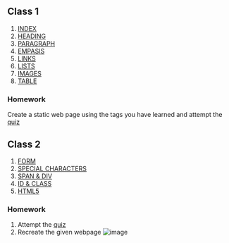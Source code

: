 ## Class 1

1. [INDEX](index.html)
2. [HEADING](heading.html)
3. [PARAGRAPH](paragraph.html)
4. [EMPASIS](empasis.html)
5. [LINKS](links.html)
6. [LISTS](lists.html)
7. [IMAGES](images.html)
8. [TABLE](tables.html)

### Homework
Create a static web page using the tags you have learned and attempt the [quiz](https://docs.google.com/forms/d/e/1FAIpQLSer33Cjqa7Jq2-uOOOlwgM93TQgxFGxWS94-UhqVvNHdpqhWA/viewform)

## Class 2
1. [FORM](forms.html)
2. [SPECIAL CHARACTERS](special.html)
3. [SPAN & DIV](div_span.html)
4. [ID & CLASS](id_class.html)
5. [HTML5](html5_inputs.html)

### Homework
1. Attempt the [quiz](https://docs.google.com/forms/d/e/1FAIpQLSdGZApX0uqDi1ZodRI0vK_En53341jwW0_cMIzQSjCgh9xoxw/viewform)
2. Recreate the given webpage
![image](https://user-images.githubusercontent.com/56882021/127316321-f5c69807-6ecc-4f68-ab56-a4d4025a4876.png)
